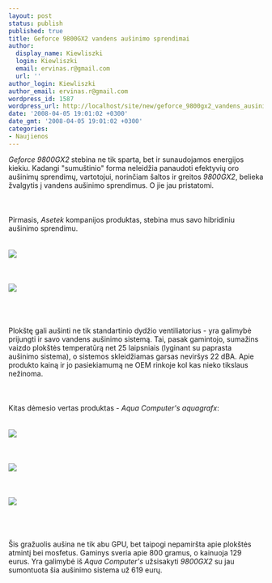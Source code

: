 ```yaml
---
layout: post
status: publish
published: true
title: Geforce 9800GX2 vandens aušinimo sprendimai
author:
  display_name: Kiewliszki
  login: Kiewliszki
  email: ervinas.r@gmail.com
  url: ''
author_login: Kiewliszki
author_email: ervinas.r@gmail.com
wordpress_id: 1587
wordpress_url: http://localhost/site/new/geforce_9800gx2_vandens_ausinimo_sprendimai/
date: '2008-04-05 19:01:02 +0300'
date_gmt: '2008-04-05 19:01:02 +0300'
categories:
- Naujienos
---
```

<p><i>Geforce 9800GX2</i> stebina ne tik sparta, bet ir sunaudojamos energijos kiekiu. Kadangi &quot;sumuštinio&quot; forma neleidžia panaudoti efektyvių oro aušinimų sprendimų, vartotojui, norinčiam šaltos ir greitos <i>9800GX2</i>, belieka žvalgytis į vandens aušinimo sprendimus. O jie jau pristatomi.<br />
<br><br />
<br>Pirmasis, <i>Asetek</i> kompanijos produktas, stebina mus savo hibridiniu aušinimo sprendimu.<br />
<br><br><img src="http://www.techpowerup.com/img/08-04-03/Asetek_9800GX2_LCS_01.jpg"><br><br />
<br><br><img src="http://www.techpowerup.com/img/08-04-03/Asetek_9800GX2_LCS_02.jpg"><br><br />
<br><br />
<br>Plokštę gali aušinti ne tik standartinio dydžio ventiliatorius - yra galimybė prijungti ir savo vandens aušinimo sistemą. Tai, pasak gamintojo, sumažins vaizdo plokštės temperatūrą net 25 laipsniais (lyginant su paprasta aušinimo sistema), o sistemos skleidžiamas garsas neviršys 22 dBA. Apie produkto kainą ir jo pasiekiamumą ne OEM rinkoje kol kas nieko tikslaus nežinoma.<br />
<br><br />
<br>Kitas dėmesio vertas produktas - <i>Aqua Computer's aquagrafx</i>:<br />
<br><br><img src="http://img137.imageshack.us/img137/1637/aquagrafx9800gx28001sb7.jpg"><br><br />
<br><br><img src="http://img246.imageshack.us/img246/5919/aquagrafx9800gx28003fe0.jpg"><br> <br />
<br><br><img src="http://img246.imageshack.us/img246/4751/aquagrafx9800gx28004vj2.jpg"><br><br />
<br><br />
<br>Šis gražuolis aušina ne tik abu GPU, bet taipogi nepamiršta apie plokštės atmintį bei mosfetus. Gaminys sveria apie 800 gramus, o kainuoja 129 eurus. Yra galimybė iš <i>Aqua Computer's</i> užsisakyti <i>9800GX2</i> su jau sumontuota šia aušinimo sistema už 619 eurų.     </p>
